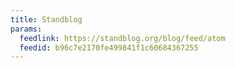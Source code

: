 ```yaml
---
title: Standblog
params:
  feedlink: https://standblog.org/blog/feed/atom
  feedid: b96c7e2170fe499841f1c60684367255
---
```

